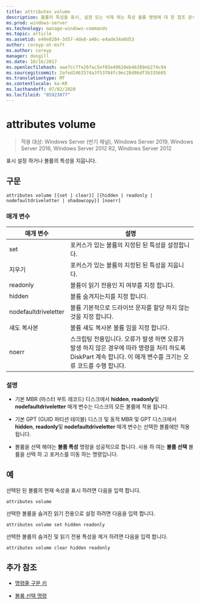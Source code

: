 ```yaml
---
title: attributes volume
description: 볼륨의 특성을 표시, 설정 또는 삭제 하는 특성 볼륨 명령에 대 한 참조 문서입니다.
ms.prod: windows-server
ms.technology: manage-windows-commands
ms.topic: article
ms.assetid: e40e8284-3d57-4de8-a46c-e4ade34a0d53
author: coreyp-at-msft
ms.author: coreyp
manager: dongill
ms.date: 10/16/2017
ms.openlocfilehash: aae7cc7fe26fac5ef03e40610eb46389eb274c94
ms.sourcegitcommit: 2afed2461574a3f53f84fc9ec28d86df3b335685
ms.translationtype: MT
ms.contentlocale: ko-KR
ms.lasthandoff: 07/02/2020
ms.locfileid: "85923877"
---
```

# <a name="attributes-volume"></a>attributes volume

> 적용 대상: Windows Server (반기 채널), Windows Server 2019, Windows Server 2016, Windows Server 2012 R2, Windows Server 2012

표시 설정 하거나 볼륨의 특성을 지웁니다.

## <a name="syntax"></a>구문

```
attributes volume [{set | clear}] [{hidden | readonly | nodefaultdriveletter | shadowcopy}] [noerr]
```

### <a name="parameters"></a>매개 변수

| 매개 변수 | 설명 |
| ------- | -------- |
| set | 포커스가 있는 볼륨의 지정된 된 특성을 설정합니다. |
| 지우기 | 포커스가 있는 볼륨의 지정된 된 특성을 지웁니다. |
| readonly | 볼륨이 읽기 전용인 지 여부를 지정 합니다. |
| hidden | 볼륨 숨겨지는지를 지정 합니다. |
| nodefaultdriveletter | 볼륨 기본적으로 드라이브 문자를 할당 하지 않는 것을 지정 합니다. |
| 섀도 복사본 | 볼륨 섀도 복사본 볼륨 임을 지정 합니다. |
| noerr | 스크립팅 전용입니다. 오류가 발생 하면 오류가 발생 하지 않은 경우에 따라 명령을 처리 하도록 DiskPart 계속 합니다. 이 매개 변수를 크기는 오류 코드를 수행 합니다. |

### <a name="remarks"></a>설명

- 기본 MBR (마스터 부트 레코드) 디스크에서 **hidden**, **readonly**및 **nodefaultdriveletter** 매개 변수는 디스크의 모든 볼륨에 적용 됩니다.

- 기본 GPT (GUID 파티션 테이블) 디스크 및 동적 MBR 및 GPT 디스크에서 **hidden**, **readonly**및 **nodefaultdriveletter** 매개 변수는 선택한 볼륨에만 적용 됩니다.

- 볼륨을 선택 해야는 **볼륨 특성** 명령을 성공적으로 합니다. 사용 하 여는 **볼륨 선택** 볼륨을 선택 하 고 포커스를 이동 하는 명령입니다.

## <a name="examples"></a>예

선택된 된 볼륨의 현재 속성을 표시 하려면 다음을 입력 합니다.

```
attributes volume
```

선택한 볼륨을 숨겨진 읽기 전용으로 설정 하려면 다음을 입력 합니다.

```
attributes volume set hidden readonly
```

선택한 볼륨의 숨겨진 및 읽기 전용 특성을 제거 하려면 다음을 입력 합니다.

```
attributes volume clear hidden readonly
```

## <a name="additional-references"></a>추가 참조

- [명령줄 구문 키](command-line-syntax-key.md)

- [볼륨 선택 명령](select-volume.md)

